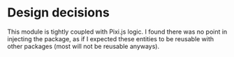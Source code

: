# Design decisions

This module is tightly coupled with Pixi.js logic. I found there was no point in injecting the package, as if I expected these entities to be reusable with other packages (most will not be reusable anyways).
